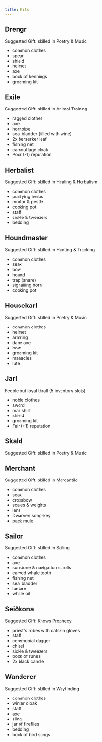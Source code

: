 ```yaml
---
title: Kits
---
```


## Drengr

Suggested Gift: skilled in Poetry & Music

-   common clothes
-   spear
-   shield
-   helmet
-   axe
-   book of kennings
-   grooming kit

## Exile

Suggested Gift: skilled in Animal Training

-   ragged clothes
-   axe
-   hornpipe
-   seal bladder (filled with wine)
-   2x berserker leaf
-   fishing net
-   camouflage cloak
-   Poor (-1) reputation

## Herbalist

Suggested Gift: skilled in Healing & Herbalism

-   common clothes
-   purifying herbs
-   mortar & pestle
-   cooking pot
-   staff
-   sickle & tweezers
-   bedding

## Houndmaster

Suggested Gift: skilled in Hunting & Tracking

-   common clothes
-   seax
-   bow
-   hound
-   trap (snare)
-   signalling horn
-   cooking pot

## Housekarl

Suggested Gift: skilled in Poetry & Music

-   common clothes
-   helmet
-   armring
-   dane axe
-   bow
-   grooming kit
-   manacles
-   lute

## Jarl

Feeble but loyal thrall (5 inventory slots)

-   noble clothes
-   sword
-   mail shirt
-   shield
-   grooming kit
-   Fair (+1) reputation

## Skald

Suggested Gift: skilled in Poetry & Music

## Merchant

Suggested Gift: skilled in Mercantile

-   common clothes
-   seax
-   crossbow
-   scales & weights
-   lens
-   Dwarven song-key
-   pack mule

## Sailor

Suggested Gift: skilled in Sailing

-   common clothes
-   axe
-   sunstone & navigation scrolls
-   carved whale tooth
-   fishing net
-   seal bladder
-   lantern
-   whale oil

## Seiðkona

Suggested Gift: Knows [Prophecy](/rules/magic/seiðr#prophecy)

-   priest's robes with catskin gloves
-   staff
-   ceremonial dagger
-   chisel
-   sickle & tweezers
-   book of runes
-   2x black candle

## Wanderer

Suggested Gift: skilled in Wayfinding

-   common clothes
-   winter cloak
-   staff
-   axe
-   sling
-   jar of fireflies
-   bedding
-   book of bird songs
